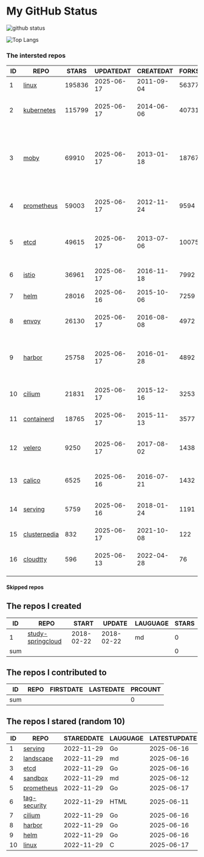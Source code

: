 # My GitHub Status

<img src="https://github-readme-stats-1.yihong0618.vercel.app/api?username=daoqingniu&show_icons=true&&&hide_title=true&count_private=true" alt="github status" />

![Top Langs](https://github-readme-stats-1.yihong0618.vercel.app/api/top-langs/?username=daoqingniu&layout=compact)

<!--START_SECTION:github_repos-->
### The intersted repos
| ID |                              REPO                               | STARS  | UPDATEDAT  | CREATEDAT  | FORKSCOUNT |                                                DESCRIPTIONS                                                |
|----|-----------------------------------------------------------------|--------|------------|------------|------------|------------------------------------------------------------------------------------------------------------|
|  1 | [linux](https://github.com/torvalds/linux)                      | 195836 | 2025-06-17 | 2011-09-04 |      56377 | Linux kernel source tree                                                                                   |
|  2 | [kubernetes](https://github.com/kubernetes/kubernetes)          | 115799 | 2025-06-17 | 2014-06-06 |      40731 | Production-Grade Container Scheduling and Management                                                       |
|  3 | [moby](https://github.com/moby/moby)                            |  69910 | 2025-06-17 | 2013-01-18 |      18767 | The Moby Project - a collaborative project for the container ecosystem to assemble container-based systems |
|  4 | [prometheus](https://github.com/prometheus/prometheus)          |  59003 | 2025-06-17 | 2012-11-24 |       9594 | The Prometheus monitoring system and time series database.                                                 |
|  5 | [etcd](https://github.com/etcd-io/etcd)                         |  49615 | 2025-06-17 | 2013-07-06 |      10075 | Distributed reliable key-value store for the most critical data of a distributed system                    |
|  6 | [istio](https://github.com/istio/istio)                         |  36961 | 2025-06-17 | 2016-11-18 |       7992 | Connect, secure, control, and observe services.                                                            |
|  7 | [helm](https://github.com/helm/helm)                            |  28016 | 2025-06-16 | 2015-10-06 |       7259 | The Kubernetes Package Manager                                                                             |
|  8 | [envoy](https://github.com/envoyproxy/envoy)                    |  26130 | 2025-06-17 | 2016-08-08 |       4972 | Cloud-native high-performance edge/middle/service proxy                                                    |
|  9 | [harbor](https://github.com/goharbor/harbor)                    |  25758 | 2025-06-17 | 2016-01-28 |       4892 | An open source trusted cloud native registry project that stores, signs, and scans content.                |
| 10 | [cilium](https://github.com/cilium/cilium)                      |  21831 | 2025-06-17 | 2015-12-16 |       3253 | eBPF-based Networking, Security, and Observability                                                         |
| 11 | [containerd](https://github.com/containerd/containerd)          |  18765 | 2025-06-17 | 2015-11-13 |       3577 | An open and reliable container runtime                                                                     |
| 12 | [velero](https://github.com/vmware-tanzu/velero)                |   9250 | 2025-06-17 | 2017-08-02 |       1438 | Backup and migrate Kubernetes applications and their persistent volumes                                    |
| 13 | [calico](https://github.com/projectcalico/calico)               |   6525 | 2025-06-16 | 2016-07-21 |       1432 | Cloud native networking and network security                                                               |
| 14 | [serving](https://github.com/knative/serving)                   |   5759 | 2025-06-16 | 2018-01-24 |       1191 | Kubernetes-based, scale-to-zero, request-driven compute                                                    |
| 15 | [clusterpedia](https://github.com/clusterpedia-io/clusterpedia) |    832 | 2025-06-17 | 2021-10-08 |        122 | The Encyclopedia of Kubernetes clusters                                                                    |
| 16 | [cloudtty](https://github.com/cloudtty/cloudtty)                |    596 | 2025-06-13 | 2022-04-28 |         76 | A Friendly Kubernetes CloudShell (Web Terminal) !                                                          |



#### Skipped repos
<!--END_SECTION:github_repos-->

<!--START_SECTION:my_github-->
## The repos I created
| ID  |                                 REPO                                 |   START    |   UPDATE   | LAUGUAGE | STARS |
|-----|----------------------------------------------------------------------|------------|------------|----------|-------|
|   1 | [study-springcloud](https://github.com/daoqingniu/study-springcloud) | 2018-02-22 | 2018-02-22 | md       |     0 |
| sum |                                                                      |            |            |          |     0 |

## The repos I contributed to
| ID  | REPO | FIRSTDATE | LASTEDATE | PRCOUNT |
|-----|------|-----------|-----------|---------|
| sum |      |           |           |       0 |

## The repos I stared (random 10)
| ID |                          REPO                          | STAREDDATE | LAUGUAGE | LATESTUPDATE |
|----|--------------------------------------------------------|------------|----------|--------------|
|  1 | [serving](https://github.com/knative/serving)          | 2022-11-29 | Go       | 2025-06-16   |
|  2 | [landscape](https://github.com/cncf/landscape)         | 2022-11-29 | md       | 2025-06-16   |
|  3 | [etcd](https://github.com/etcd-io/etcd)                | 2022-11-29 | Go       | 2025-06-16   |
|  4 | [sandbox](https://github.com/cncf/sandbox)             | 2022-11-29 | md       | 2025-06-12   |
|  5 | [prometheus](https://github.com/prometheus/prometheus) | 2022-11-29 | Go       | 2025-06-17   |
|  6 | [tag-security](https://github.com/cncf/tag-security)   | 2022-11-29 | HTML     | 2025-06-11   |
|  7 | [cilium](https://github.com/cilium/cilium)             | 2022-11-29 | Go       | 2025-06-16   |
|  8 | [harbor](https://github.com/goharbor/harbor)           | 2022-11-29 | Go       | 2025-06-16   |
|  9 | [helm](https://github.com/helm/helm)                   | 2022-11-29 | Go       | 2025-06-16   |
| 10 | [linux](https://github.com/torvalds/linux)             | 2022-11-29 | C        | 2025-06-17   |

<!--END_SECTION:my_github-->
